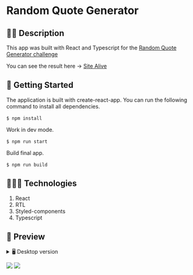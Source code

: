 # Random Quote Generator

## ✍🏻 Description

This app was built with React and Typescript for the [Random Quote Generator challenge](https://devchallenges.io/challenges/8Y3J4ucAMQpSnYTwwWW8)


You can see the result here → [Site Alive](https://random-quote-generator-jb.netlify.app/)

## 🚀 Getting Started
The application is built with create-react-app. You can run the following command to install all dependencies.
```
$ npm install
```
Work in dev mode.
```
$ npm run start
```
Build final app.
```
$ npm run build
```

## 👩🏻‍💻 Technologies
1. React
2. RTL
3. Styled-components
5. Typescript

## 🎨 Preview
<details>
    <summary>🖥 Desktop version</summary>

![](src/assets/desktopView.gif)

</details>


![](https://img.shields.io/github/stars/josebanega26/random-quote-generator?style=for-the-badge)
![](https://img.shields.io/github/forks/josebanega26/random-quote-generator?style=for-the-badge)
